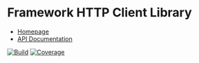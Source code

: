 # Framework HTTP Client Library

- [Homepage](https://the-framework.gitlab.io/libraries/http-client.html)
- [API Documentation](https://the-framework.gitlab.io/libraries/http-client/docs/)

[![Build](https://gitlab.com/the-framework/libraries/http-client/badges/master/pipeline.svg)](https://gitlab.com/the-framework/libraries/http-client/-/jobs)
[![Coverage](https://gitlab.com/the-framework/libraries/http-client/badges/master/coverage.svg?job=test:php)](https://the-framework.gitlab.io/sample-package/coverage/)
